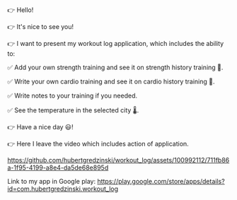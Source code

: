 👉 Hello!

👉 It's nice to see you!

👉 I want to present my workout log application, which includes the ability to:

✅ Add your own strength training and see it on strength history training 💪. 

✅ Write your own cardio training and see it on cardio history training 🏃. 

✅ Write notes to your training if you needed.

✅ See the temperature in the selected city 🌡.

👉 Have a nice day 😃! 

👉 Here I leave the video which includes action of application.  


https://github.com/hubertgredzinski/workout_log/assets/100992112/711fb86a-1f95-4199-a8e4-da5de68e895d


Link to my app in Google play: https://play.google.com/store/apps/details?id=com.hubertgredzinski.workout_log

